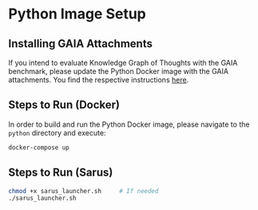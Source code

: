 # Python Image Setup

## Installing GAIA Attachments

If you intend to evaluate Knowledge Graph of Thoughts with the GAIA benchmark, please update the Python Docker image with the GAIA attachments. You find the respective instructions [here](/GAIA/dataset/README.md).

## Steps to Run (Docker)

In order to build and run the Python Docker image, please navigate to the `python` directory and execute:

```bash
docker-compose up 
```

## Steps to Run (Sarus)

```bash
chmod +x sarus_launcher.sh     # If needed
./sarus_launcher.sh
```

